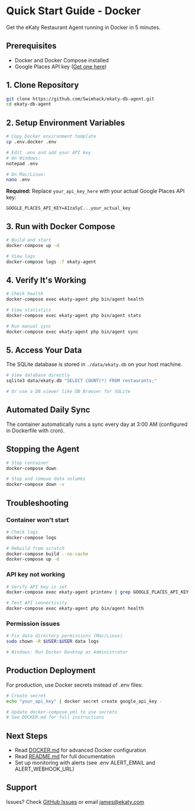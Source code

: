 # Quick Start Guide - Docker

Get the eKaty Restaurant Agent running in Docker in 5 minutes.

## Prerequisites

- Docker and Docker Compose installed
- Google Places API key ([Get one here](https://console.cloud.google.com/))

## 1. Clone Repository

```bash
git clone https://github.com/Swimhack/ekaty-db-agent.git
cd ekaty-db-agent
```

## 2. Setup Environment Variables

```bash
# Copy Docker environment template
cp .env.docker .env

# Edit .env and add your API key
# On Windows:
notepad .env

# On Mac/Linux:
nano .env
```

**Required:** Replace `your_api_key_here` with your actual Google Places API key:
```
GOOGLE_PLACES_API_KEY=AIzaSyC...your_actual_key
```

## 3. Run with Docker Compose

```bash
# Build and start
docker-compose up -d

# View logs
docker-compose logs -f ekaty-agent
```

## 4. Verify It's Working

```bash
# Check health
docker-compose exec ekaty-agent php bin/agent health

# View statistics
docker-compose exec ekaty-agent php bin/agent stats

# Run manual sync
docker-compose exec ekaty-agent php bin/agent sync
```

## 5. Access Your Data

The SQLite database is stored in `./data/ekaty.db` on your host machine.

```bash
# View database directly
sqlite3 data/ekaty.db "SELECT COUNT(*) FROM restaurants;"

# Or use a DB viewer like DB Browser for SQLite
```

## Automated Daily Sync

The container automatically runs a sync every day at 3:00 AM (configured in Dockerfile with cron).

## Stopping the Agent

```bash
# Stop container
docker-compose down

# Stop and remove data volumes
docker-compose down -v
```

## Troubleshooting

### Container won't start

```bash
# Check logs
docker-compose logs

# Rebuild from scratch
docker-compose build --no-cache
docker-compose up -d
```

### API key not working

```bash
# Verify API key is set
docker-compose exec ekaty-agent printenv | grep GOOGLE_PLACES_API_KEY

# Test API connectivity
docker-compose exec ekaty-agent php bin/agent health
```

### Permission issues

```bash
# Fix data directory permissions (Mac/Linux)
sudo chown -R $USER:$USER data logs

# Windows: Run Docker Desktop as Administrator
```

## Production Deployment

For production, use Docker secrets instead of .env files:

```bash
# Create secret
echo "your_api_key" | docker secret create google_api_key -

# Update docker-compose.yml to use secrets
# See DOCKER.md for full instructions
```

## Next Steps

- Read [DOCKER.md](DOCKER.md) for advanced Docker configuration
- Read [README.md](README.md) for full documentation
- Set up monitoring with alerts (see .env ALERT_EMAIL and ALERT_WEBHOOK_URL)

## Support

Issues? Check [GitHub Issues](https://github.com/Swimhack/ekaty-db-agent/issues) or email james@ekaty.com
